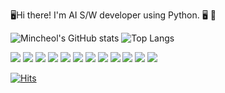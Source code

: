 
🖥️Hi there! I'm AI S/W developer using Python. 🖥️
🚆


![Mincheol's GitHub stats](https://github-readme-stats-git-addprogressrankicon-rickstaa.vercel.app/api?username=kimminchol1&hide_rank=true&line_height=20px)
![Top Langs](https://github-readme-stats.vercel.app/api/top-langs/?username=kimminchol1&layout=compact)


<img src="https://img.shields.io/badge/Python-3766AB?style=for-the-badge&logo=Python&logoColor=white"/>
<img src="https://img.shields.io/badge/Mysql-E6B91E?style=for-the-badge&logo=MySql&logoColor=white"/>
<img src="https://img.shields.io/badge/Docker-2496ED?style=for-the-badge&logo=Docker&logoColor=white"/>

<img src="https://img.shields.io/badge/DJango-000000?style=flat-square&logo=DJango&logoColor=white">
<img src="https://img.shields.io/badge/Flask-000000?style=for-the-badge&logo=Flask&logoColor=white">
<img src="https://img.shields.io/badge/HTML5-E34F26?style=for-the-badge&logo=HTML5&logoColor=white">
<img src="https://img.shields.io/badge/CSS3-1572B6?style=for-the-badge&logo=CSS3&logoColor=white">
<img src="https://img.shields.io/badge/JavaScript-f7df1e?style=for-the-badge&logo=JavaScript&logoColor=white"/>
<img src="https://img.shields.io/badge/Android-3DDC84?style=for-the-badge&logo=Android&logoColor=white">
<img src="https://img.shields.io/badge/Anaconda-44A833?style=for-the-badge&logo=Anaconda&logoColor=white">
<img src="https://img.shields.io/badge/Linux-FCC624?style=for-the-badge&logo=Linux&logoColor=black">
<img src="https://img.shields.io/badge/Ubuntu-E95420?style=for-the-badge&logo=Ubuntu&logoColor=white">

[![Hits](https://hits.seeyoufarm.com/api/count/incr/badge.svg?url=https://github.com/kimminchol1/kimminchol1.git%2Fgjbae1212%2Fhit-counter&count_bg=%2379C83D&title_bg=%23555555&icon=&icon_color=%23E7E7E7&title=hits&edge_flat=false)](https://hits.seeyoufarm.com)
